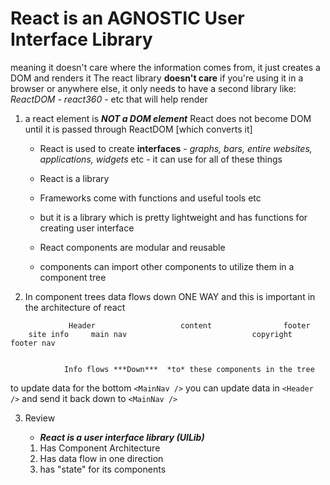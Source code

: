 # React is an AGNOSTIC User Interface Library

meaning it doesn't care where the information comes from, it just creates a DOM and renders it
The react library **doesn't care** if you're using it in a browser or anywhere else, it only needs to have a second library like:
_ReactDOM - react360_ - etc that will help render

1. a react element is **_NOT a DOM element_**
   React does not become DOM until it is passed through ReactDOM [which converts it]

   - React is used to create **interfaces** - _graphs, bars, entire websites, applications, widgets_ etc - it can use for all of these things

   - React is a library

   - Frameworks come with functions and useful tools etc
   - but it is a library which is pretty lightweight and has functions for creating user interface

   - React components are modular and reusable
   - components can import other components to utilize them in a component tree

2. In component trees data flows down ONE WAY and this is important in the architecture of react

```------------------------ APP ------------------------
             Header                   content                footer
    site info     main nav                            copyright  footer nav


            Info flows ***Down***  *to* these components in the tree
```

to update data for the bottom `<MainNav />` you can update data in `<Header />` and send it back down to `<MainNav />`

3. Review

   - **_React is a user interface library (UILib)_**

   1. Has Component Architecture
   2. Has data flow in one direction
   3. has "state" for its components
